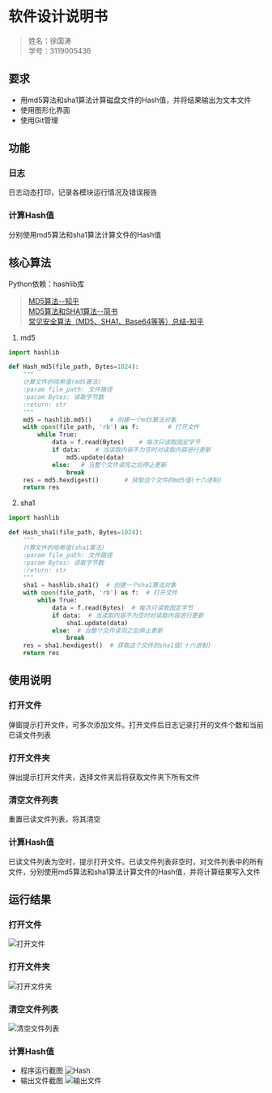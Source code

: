 # 软件设计说明书

> 姓名：徐国涛<br>
> 学号：3119005436

## 要求
- 用md5算法和sha1算法计算磁盘文件的Hash值，并将结果输出为文本文件
- 使用图形化界面
- 使用Git管理

## 功能
### 日志
日志动态打印，记录各模块运行情况及错误报告
### 计算Hash值
分别使用md5算法和sha1算法计算文件的Hash值

## 核心算法
Python依赖：hashlib库

> [MD5算法--知乎](https://zhuanlan.zhihu.com/p/37257569) <br>
> [MD5算法和SHA1算法--简书](https://www.jianshu.com/p/38c93c677124) <br>
> [常见安全算法（MD5、SHA1、Base64等等）总结-知乎](https://zhuanlan.zhihu.com/p/68455533)

1. md5
```python
import hashlib

def Hash_md5(file_path, Bytes=1024):
    """
    计算文件的哈希值(md5算法)
    :param file_path: 文件路径
    :param Bytes: 读取字节数
    :return: str
    """
    md5 = hashlib.md5()     # 创建一个md5算法对象
    with open(file_path, 'rb') as f:        # 打开文件
        while True:
            data = f.read(Bytes)    # 每次只读取固定字节
            if data:    # 当读取内容不为空时对读取内容进行更新
                md5.update(data)
            else:   # 当整个文件读完之后停止更新
                break
    res = md5.hexdigest()       # 获取这个文件的md5值(十六进制)
    return res
```

2. sha1
```python
import hashlib

def Hash_sha1(file_path, Bytes=1024):
    """
    计算文件的哈希值(sha1算法)
    :param file_path: 文件路径
    :param Bytes: 读取字节数
    :return: str
    """
    sha1 = hashlib.sha1()  # 创建一个sha1算法对象
    with open(file_path, 'rb') as f:  # 打开文件
        while True:
            data = f.read(Bytes)  # 每次只读取固定字节
            if data:  # 当读取内容不为空时对读取内容进行更新
                sha1.update(data)
            else:  # 当整个文件读完之后停止更新
                break
    res = sha1.hexdigest()  # 获取这个文件的sha1值(十六进制)
    return res
```

## 使用说明
### 打开文件
弹窗提示打开文件，可多次添加文件。打开文件后日志记录打开的文件个数和当前已读文件列表
### 打开文件夹
弹出提示打开文件夹，选择文件夹后将获取文件夹下所有文件
### 清空文件列表
重置已读文件列表，将其清空
### 计算Hash值
已读文件列表为空时，提示打开文件。已读文件列表非空时，对文件列表中的所有文件，分别使用md5算法和sha1算法计算文件的Hash值，并将计算结果写入文件

## 运行结果
### 打开文件
![打开文件](https://cdn.jsdelivr.net/gh/Country-If/Typora-images/img/20210930180544.png)
### 打开文件夹
![打开文件夹](https://cdn.jsdelivr.net/gh/Country-If/Typora-images/img/20210930180550.png)
### 清空文件列表
![清空文件列表](https://cdn.jsdelivr.net/gh/Country-If/Typora-images/img/20210930180600.png)
### 计算Hash值
- 程序运行截图
    ![Hash](https://cdn.jsdelivr.net/gh/Country-If/Typora-images/img/20210930180556.png)
- 输出文件截图
    ![输出文件](https://cdn.jsdelivr.net/gh/Country-If/Typora-images/img/20210930180603.png)
